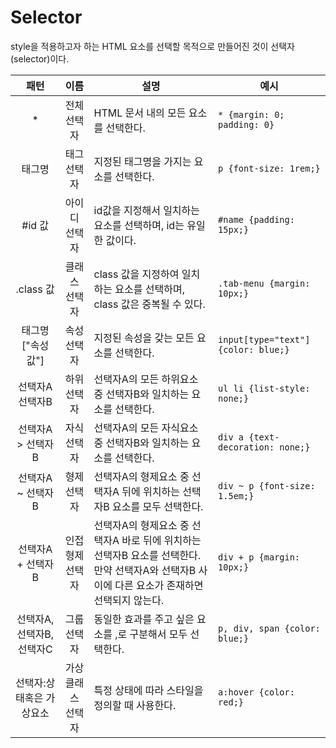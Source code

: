 # Selector
style을 적용하고자 하는 HTML 요소를 선택할 목적으로 만들어진 것이 선택자(selector)이다. 

|패턴|이름|설명|예시|
|:-------:|:------:|----------|------------|
|*|전체선택자|HTML 문서 내의 모든 요소를 선택한다.|`* {margin: 0; padding: 0}`|
|태그명|태그 선택자|지정된 태그명을 가지는 요소를 선택한다.|`p {font-size: 1rem;}`|
|#id 값|아이디 선택자|id값을 지정해서 일치하는 요소를 선택하며, id는 유일한 값이다.|`#name {padding: 15px;}`|
|.class 값|클래스 선택자|class 값을 지정하여 일치하는 요소를 선택하며, class 값은 중복될 수 있다.|`.tab-menu {margin: 10px;}`|
|태그명["속성 값"]|속성 선택자|지정된 속성을 갖는 모든 요소를 선택한다.|`input[type="text"]{color: blue;}`|
|선택자A 선택자B|하위 선택자|선택자A의 모든 하위요소 중 선택자B와 일치하는 요소를 선택한다.|`ul li {list-style: none;}`|
|선택자A > 선택자B|자식 선택자|선택자A의 모든 자식요소 중 선택자B와 일치하는 요소를 선택한다.|`div a {text-decoration: none;}`|
|선택자A ~ 선택자B|형제 선택자|선택자A의 형제요소 중 선택자A 뒤에 위치하는 선택자B 요소를 모두 선택한다.|`div ~ p {font-size: 1.5em;}`|
|선택자A + 선택자B|인접형제 선택자|선택자A의 형제요소 중 선택자A 바로 뒤에 위치하는 선택자B 요소를 선택한다. 만약 선택자A와 선택자B 사이에 다른 요소가 존재하면 선택되지 않는다.|`div + p {margin: 10px;}`|
|선택자A, 선택자B, 선택자C|그룹 선택자|동일한 효과를 주고 싶은 요소를 ,로 구분해서 모두 선택한다.|`p, div, span {color: blue;}`|
|선택자:상태혹은 가상요소|가상클래스 선택자|특정 상태에 따라 스타일을 정의할 때 사용한다.|`a:hover {color: red;}`|